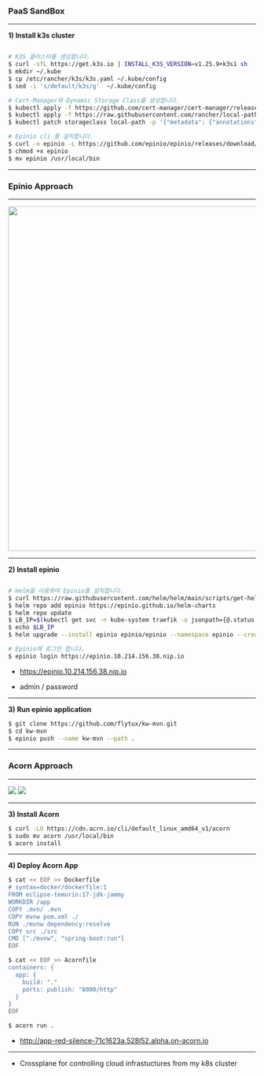 ### PaaS SandBox


---

**1) Install k3s cluster**
```bash

# K3S 클러스터를 생성합니다.
$ curl -sfL https://get.k3s.io | INSTALL_K3S_VERSION=v1.25.9+k3s1 sh 
$ mkdir ~/.kube
$ cp /etc/rancher/k3s/k3s.yaml ~/.kube/config
$ sed -i 's/default/k3s/g'  ~/.kube/config

# Cert-Manager와 Dynamic Storage Class를 생성합니다.
$ kubectl apply -f https://github.com/cert-manager/cert-manager/releases/download/v1.10.0/cert-manager.yaml
$ kubectl apply -f https://raw.githubusercontent.com/rancher/local-path-provisioner/master/deploy/local-path-storage.yaml
$ kubectl patch storageclass local-path -p '{"metadata": {"annotations":{"storageclass.kubernetes.io/is-default-class":"true"}}}'

# Epinio cli 를 설치합니다.
$ curl -o epinio -L https://github.com/epinio/epinio/releases/download/v1.8.1/epinio-linux-x86_64
$ chmod +x epinio
$ mv epinio /usr/local/bin

```

---
### Epinio Approach
---

<image src="https://github.com/epinio/epinio/raw/main/docs/explanations/architecture/containers.png" height="700" width="800" >

---

**2) Install epinio**
```bash

# Helm을 이용하여 Epinio를 설치합니다.
$ curl https://raw.githubusercontent.com/helm/helm/main/scripts/get-helm-3 | bash
$ helm repo add epinio https://epinio.github.io/helm-charts
$ helm repo update
$ LB_IP=$(kubectl get svc -n kube-system traefik -o jsonpath={@.status.loadBalancer.ingress} | grep -Eo '[0-9]{1,3}\.[0-9]{1,3}\.[0-9]{1,3}\.[0-9]{1,3}')
$ echo $LB_IP
$ helm upgrade --install epinio epinio/epinio --namespace epinio --create-namespace  --set global.domain=$LB_IP.nip.io

# Epinio에 로그인 합니다.
$ epinio login https://epinio.10.214.156.38.nip.io
```
- https://epinio.10.214.156.38.nip.io

- admin / password


---
**3) Run epinio application**

```bash
$ git clone https://github.com/flytux/kw-mvn.git
$ cd kw-mvn
$ epinio push --name kw-mvn --path .
```

---
### Acorn Approach
---

<image src="https://docs.acorn.io/assets/images/acorn.workflow-0fc70d0200340a9d8adf7c9a983616ab.png">


<image src="https://docs.acorn.io/assets/images/architecture.drawio-31f08511392eb87fe3ca1e8c41706d76.svg">

---

**3) Install Acorn**

```bash
$ curl -LO https://cdn.acrn.io/cli/default_linux_amd64_v1/acorn
$ sudo mv acorn /usr/local/bin
$ acorn install
```
---

**4) Deploy Acorn App**
```bash
$ cat << EOF >> Dockerfile
# syntax=docker/dockerfile:1
FROM eclipse-temurin:17-jdk-jammy
WORKDIR /app
COPY .mvn/ .mvn
COPY mvnw pom.xml ./
RUN ./mvnw dependency:resolve
COPY src ./src
CMD ["./mvnw", "spring-boot:run"]
EOF

$ cat << EOF >> Acornfile
containers: {
  app: {
    build: "."
    ports: publish: "8080/http"
  }
}
EOF

$ acorn run .
```
- http://app-red-silence-71c1623a.528l52.alpha.on-acorn.io

---

- Crossplane for controlling cloud infrastuctures from my k8s cluster
